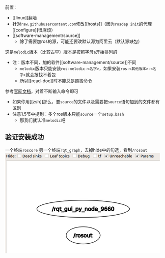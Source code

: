 前置：
- [[linux]]翻墙
- 针对`raw.githubusercontent.com`修改[[hosts]]（因为`rosdep init`的代理[[configure]]很麻烦）
- [[software-management/source]]
  - 除了需要加ros的源，可能还要改默认源为阿里云（默认源缺包）

这是`melodic`版本（比较古早）版本是按照字母`a`开始排列的
- 注：版本不同，加的软件[[software-management/source]]不同
  - `melodic`版本只能安装`ros-melodic-<名字>`，如果安装`ros-<其他版本>-<名字>`就会报找不着包
  - 所以[[read-doc]]时不能总是照搬命令

参考[官网文档](http://wiki.ros.org/melodic/Installation/Ubuntu#Installation)，对着不断输入命令即可
- 如果你用[[zsh]]那么，要`source`的文件以及需要把`source`语句加到的文件都有区别
- 注意1.5节中提到：多个ros版本只能`source`一个`setup.bash`
  - 那我们就认准`melodic`吧
## 验证安装成功
一个终端`roscore`
另一个终端`rqt_graph`，去掉hide中的勾选，看到`/rosout`
![](installation-rqt-graph.png)